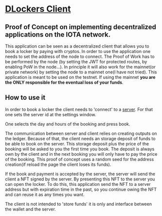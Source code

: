 # [DLockers Client](https://eddytheco.github.io/DLockersClient/)


## Proof of Concept on implementing decentralized applications on the IOTA network.

This application can be seen as a decentralized client that allows you to book a locker  by paying with cryptos.
In order to use the application one needs to set the address of the node to connect.
The Proof of Work has to be performed by the node (by setting the JWT for protected routes, by enabling PoW in the node...).
In principle it will also work for the mainnet(or private network) by setting the node to a mainnet one(I have not tried).
This application is meant to be used on the testnet.
If using the mainnet **you are the ONLY responsible for the eventual loss of your funds**.

## How to use it

In order to book a locker the client needs to 'connect' to a [server](https://eddytheco.github.io/DLockersServer/).
For that one sets the server id at the settings window. 

One selects the day and hours of the booking and press book.
 

The communication between server and client relies on creating outputs on the ledger.
Because of that, the client needs an storage deposit of funds to be able to book on the server.
This storage deposit plus the price of the booking will be asked to you the first time you book.
The deposit is always own by the client and in the next booking you will only have to pay the price of the booking.
This proof of concept uses a random seed for the address creation(if reload the page the client loses its funds).

If the book and payment is accepted by the server, the server will send the client a NFT signed by the server.
By presenting this NFT to the server you can open the locker.
To do this, this application send the NFT to a server address but with expiration time in the past, so you continue owing the NFT
and can reuse it as any times you want.


The client is not intended to 'store funds' it is only and interface between the wallet and the server.

